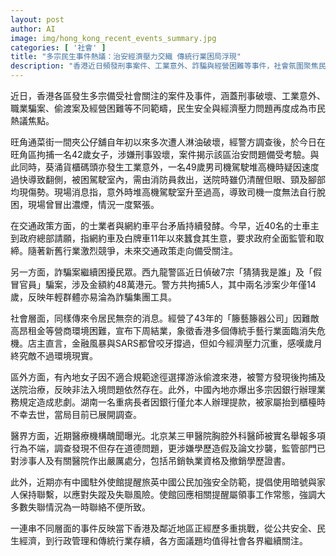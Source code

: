 ```yaml
---
layout: post
author: AI
image: img/hong_kong_recent_events_summary.jpg
categories: [ '社會' ]
title: "多宗民生事件熱議：治安經濟壓力交織 傳統行業困局浮現"
description: "香港近日頻發刑事案件、工業意外、詐騙與經營困難等事件，社會氛圍聚焦民生安全與經濟挑戰。從旺角夾公仔舖遭刑毀、碼頭工人受傷、網約車與的士業矛盾、青少年參與詐騙，到跨境非法入境及傳統行業結業，凸顯多重社會矛盾與壓力。區外亦有銀行規定釀成悲劇，醫界失德事件持續發酵。多方議題交錯，反映當前香港及鄰近地區在治安、經濟、行業存續等多個層面都面臨嚴峻挑戰，引發全社會關注與討論。"
---
```

近日，香港各區發生多宗備受社會關注的案件及事件，涵蓋刑事破壞、工業意外、職業騙案、偷渡案及經營困難等不同範疇，民生安全與經濟壓力問題再度成為市民熱議焦點。

旺角通菜街一間夾公仔舖自年初以來多次遭人淋油破壞，經警方調查後，於今日在旺角區拘捕一名42歲女子，涉嫌刑事毀壞，案件揭示該區治安問題備受考驗。與此同時，葵涌貨櫃碼頭亦發生工業意外，一名49歲男司機駕駛堆高機時疑因速度過快導致翻側，被困駕駛室內，需由消防員救出，送院時雖仍清醒但眼、頸及腳部均現傷勢。現場消息指，意外時堆高機駕駛室升至過高，導致司機一度無法自行脫困，現場曾冒出濃煙，情況一度緊張。

在交通政策方面，的士業者與網約車平台矛盾持續發酵。今早，近40名的士車主到政府總部請願，指網約車及白牌車11年以來蠶食其生意，要求政府全面監管和取締。隨著新舊行業激烈競爭，未來交通政策走向備受關注。

另一方面，詐騙案繼續困擾民眾。西九龍警區近日偵破7宗「猜猜我是誰」及「假冒官員」騙案，涉及金額約48萬港元。警方共拘捕5人，其中兩名涉案少年僅14歲，反映年輕群體亦易淪為詐騙集團工具。

社會層面，同樣傳來令居民無奈的消息。經營了43年的「籐藝籐器公司」因難敵高昂租金等營商環境困難，宣布下周結業，象徵香港多個傳統手藝行業面臨消失危機。店主直言，金融風暴與SARS都曾咬牙撐過，但如今經濟壓力沉重，感嘆歲月終究敵不過環境現實。

區外方面，有內地女子因不適合規範途徑選擇游泳偷渡來港，被警方發現後拘捕及送院治療，反映非法入境問題依然存在。此外，中國內地亦爆出多宗因銀行辦理業務規定造成悲劇。湖南一名重病長者因銀行僅允本人辦理提款，被家屬抬到櫃檯時不幸去世，當局目前已展開調查。

醫界方面，近期醫療機構醜聞曝光。北京某三甲醫院胸腔外科醫師被實名舉報多項行為不端，調查發現不但存在道德問題，更涉嫌學歷造假及論文抄襲，監管部門已對涉事人及有關醫院作出嚴厲處分，包括吊銷執業資格及撤銷學歷證書。

此外，近期亦有中國駐外使館提醒旅英中國公民加強安全防範，提倡使用暗號與家人保持聯繫，以應對失蹤及失聯風險。使館回應相關提醒屬領事工作常態，強調大多數失聯情況為一時聯絡不便所致。

一連串不同層面的事件反映當下香港及鄰近地區正經歷多重挑戰，從公共安全、民生經濟，到行政管理和傳統行業存續，各方面議題均值得社會各界繼續關注。